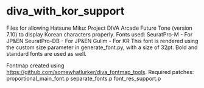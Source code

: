 # diva_with_kor_support
Files for allowing Hatsune Miku: Project DIVA Arcade Future Tone (version 7.10) to display Korean characters properly.
Fonts used:
SeuratPro-M - For JP&EN
SeuratPro-DB - For JP&EN
Gulim - For KR
This font is rendered using the custom size parameter in generate_font.py, with a size of 32pt.
Bold and standard fonts are used as well.

Fontmap created using https://github.com/somewhatlurker/diva_fontmap_tools.
Required patches:
proportional_main_font.p
separate_fonts.p
font_res_support.p

